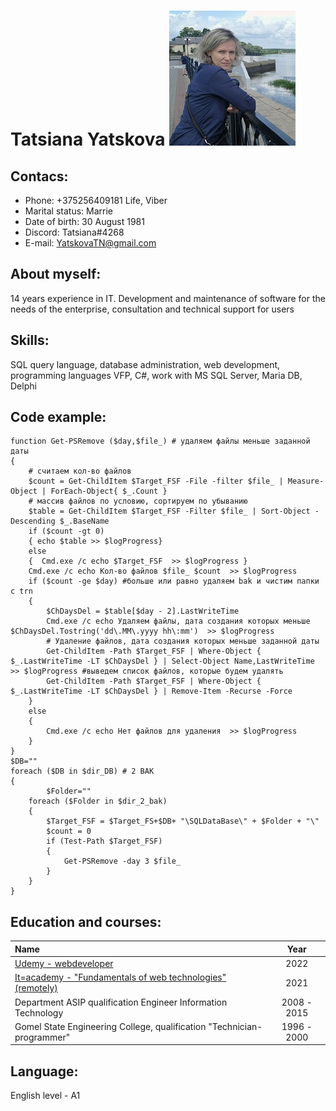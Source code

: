 
# Tatsiana Yatskova    ![ ](./Img/My_Photo.jpg)

## Contacs:
- Phone: +375256409181 Life, Viber
- Marital status: Marrie
- Date of birth: 30 August 1981
- Discord: Tatsiana#4268
- E-mail: YatskovaTN@gmail.com

## About myself:
14 years experience in IT. Development and maintenance of software for the needs of the enterprise, consultation and technical support for users
## Skills:
SQL query language, database administration, web development, programming languages ​​VFP, C#, work with MS SQL Server, Maria DB, Delphi

## Code example:
```
function Get-PSRemove ($day,$file_) # удаляем файлы меньше заданной даты  
{  
	# считаем кол-во файлов
	$count = Get-ChildItem $Target_FSF -File -filter $file_ | Measure-Object | ForEach-Object{ $_.Count }
	# массив файлов по условию, сортируем по убыванию
	$table = Get-ChildItem $Target_FSF -Filter $file_ | Sort-Object -Descending $_.BaseName
	if ($count -gt 0)
	{ echo $table >> $logProgress}
	else
	{  Cmd.exe /c echo $Target_FSF  >> $logProgress }
	Cmd.exe /c echo Кол-во файлов $file_ $count  >> $logProgress
	if ($count -ge $day) #больше или равно удаляем bak и чистим папки с trn
	{
		$ChDaysDel = $table[$day - 2].LastWriteTime
		Cmd.exe /c echo Удаляем файлы, дата создания которых меньше $ChDaysDel.Tostring('dd\.MM\.yyyy hh\:mm')  >> $logProgress
		# Удаление файлов, дата создания которых меньше заданной даты
		Get-ChildItem -Path $Target_FSF | Where-Object { $_.LastWriteTime -LT $ChDaysDel } | Select-Object Name,LastWriteTime >> $logProgress #выведем список файлов, которые будем удалять
		Get-ChildItem -Path $Target_FSF | Where-Object { $_.LastWriteTime -LT $ChDaysDel } | Remove-Item -Recurse -Force 
	}
	else
	{
		Cmd.exe /c echo Нет файлов для удаления  >> $logProgress
	}
}
$DB=""  
foreach ($DB in $dir_DB) # 2 BAK
{
		$Folder=""
	foreach ($Folder in $dir_2_bak)
	{
		$Target_FSF = $Target_FS+$DB+ "\SQLDataBase\" + $Folder + "\"		
		$count = 0
		if (Test-Path $Target_FSF)
		{
			Get-PSRemove -day 3 $file_
		}
	}
}
```
##  Education and courses:
 Name                             |  Year
:------------------------------------------|:-------------:
[Udemy - webdeveloper](https://www.udemy.com/course/webdeveloper/)|2022
[It=academy - "Fundamentals of web technologies" (remotely)](https://www.dist.it-academy.by/)|2021
Department ASIP qualification Engineer Information Technology| 2008 - 2015
Gomel State Engineering College, qualification "Technician-programmer"|1996 - 2000

## Language:
English level - A1